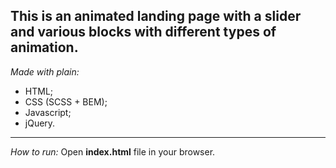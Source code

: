 **This is an animated landing page with a slider and various blocks with different types of animation.**
---

_Made with plain:_

- HTML;
- CSS (SCSS + BEM);
- Javascript;
- jQuery.

---

_How to run:_
Open **index.html** file in your browser.
